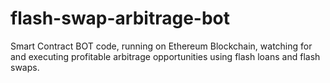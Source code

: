# flash-swap-arbitrage-bot
Smart Contract BOT code, running on Ethereum Blockchain, watching for and executing profitable arbitrage opportunities using flash loans and flash swaps.
